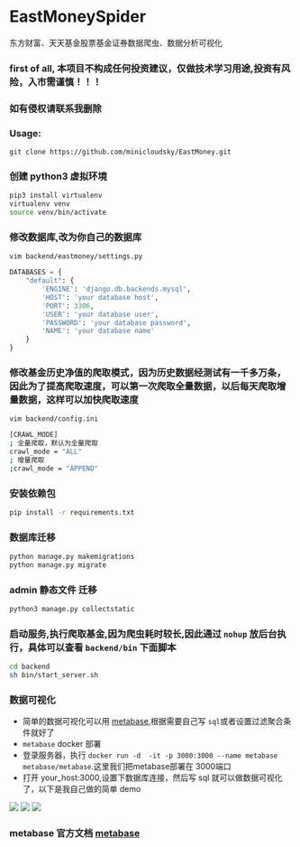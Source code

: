 # EastMoneySpider

东方财富、天天基金股票基金证券数据爬虫、数据分析可视化
### first of all, 本项目不构成任何投资建议，仅做技术学习用途,投资有风险，入市需谨慎！！！
### 如有侵权请联系我删除

### Usage:

`git clone https://github.com/minicloudsky/EastMoney.git`

### 创建 python3 虚拟环境
```bash
pip3 install virtualenv
virtualenv venv
source venv/bin/activate
```

### 修改数据库,改为你自己的数据库


`vim backend/eastmoney/settings.py`

```python
DATABASES = {
    "default": {
        'ENGINE': 'django.db.backends.mysql',
        'HOST': 'your database host',
        'PORT': 3306,
        'USER': 'your database user',
        'PASSWORD': 'your database password',
        'NAME': 'your database name'
    }
}
````
### 修改基金历史净值的爬取模式，因为历史数据经测试有一千多万条，因此为了提高爬取速度，可以第一次爬取全量数据，以后每天爬取增量数据，这样可以加快爬取速度


`vim backend/config.ini`

```bash
[CRAWL_MODE]
; 全量爬取，默认为全量爬取
crawl_mode = "ALL"
; 增量爬取
;crawl_mode = "APPEND"
````

### 安装依赖包

```bash
pip install -r requirements.txt
```
### 数据库迁移
```bash
python manage.py makemigrations
python manage.py migrate
```
### admin 静态文件 迁移
```bash
python3 manage.py collectstatic
```

### 启动服务,执行爬取基金,因为爬虫耗时较长,因此通过 `nohup` 放后台执行，具体可以查看 `backend/bin` 下面脚本
```bash
cd backend
sh bin/start_server.sh

```
### 数据可视化
- 简单的数据可视化可以用 [metabase](https://www.metabase.com/docs/latest/getting-started.html),根据需要自己写 `sql`或者设置过滤聚合条件就好了
- `metabase` docker 部署
- 登录服务器，执行 `docker run -d  -it -p 3000:3000 --name metabase metabase/metabase`.这里我们把metabase部署在 3000端口
- 打开 your_host:3000,设置下数据库连接，然后写 sql 就可以做数据可视化了，以下是我自己做的简单 demo

![](https://github.com/minicloudsky/EastMoneySpider/blob/master/img/1.png)
![](https://github.com/minicloudsky/EastMoneySpider/blob/master/img/2.png)
![](https://github.com/minicloudsky/EastMoneySpider/blob/master/img/3.png)
### metabase 官方文档 [metabase](https://www.metabase.com/docs/latest/getting-started.html)
